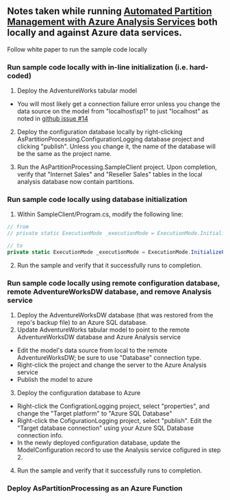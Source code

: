 ## Notes taken while running [Automated Partition Management with Azure Analysis Services](https://azure.microsoft.com/en-us/blog/azure-as-automated-partition-management/) both locally and against Azure data services.
Follow white paper to run the sample code locally

### Run sample code locally with in-line initialization (i.e. hard-coded)
1. Deploy the AdventureWorks tabular model
- You will most likely get a connection failure error unless you change the data source on the model from "localhost\sp1" to just "localhost" as noted in [github issue #14](https://github.com/microsoft/Analysis-Services/issues/14)

2. Deploy the configuration database locally by right-clicking AsPartitionProcessing.ConfigurationLogging database project and clicking "publish". Unless you change it, the name of the database will be the same as the project name.

3. Run the AsPartitionProcessing.SampleClient project. Upon completion, verify that "Internet Sales" and "Reseller Sales" tables in the local analysis database now contain partitions.

### Run sample code locally using database initialization
1. Within SampleClient/Program.cs, modify the following line:
```c#
// from
// private static ExecutionMode _executionMode = ExecutionMode.InitializeInline;

// to
private static ExecutionMode _executionMode = ExecutionMode.InitializeFromDatabase;
```
2. Run the sample and verify that it successfully runs to completion.

### Run sample code locally using remote configuration database, remote AdventureWorksDW database, and remove Analysis service
1. Deploy the AdventureWorksDW database (that was restored from the repo's backup file) to an Azure SQL database.
2. Update AdventureWorks tabular model to point to the remote AdventureWorksDW database and Azure Analysis service
- Edit the model's data source from local to the remote AdventureWorksDW; be sure to use "Database" connection type.
- Right-click the project and change the server to the Azure Analysis service
- Publish the model to azure
3. Deploy the configuration database to Azure
- Right-click the ConfigrationLogging project, select "properties", and change the "Target platform" to "Azure SQL Database"
- Right-click the CofigurationLogging project, select "publish". Edit the "Target database connection" using your Azure SQL Database connection info.
- In the newly deployed configuration database, update the ModelConfiguration record to use the Analysis service cofigured in step 2.
4. Run the sample and verify that it successfully runs to completion.

### Deploy AsPartitionProcessing as an Azure Function


